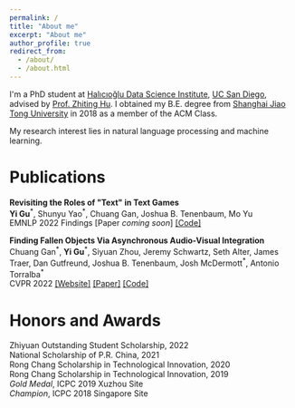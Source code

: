 ```yaml
---
permalink: /
title: "About me"
excerpt: "About me"
author_profile: true
redirect_from: 
  - /about/
  - /about.html
---
```


I'm a PhD student at [Halıcıoğlu Data Science Institute](https://datascience.ucsd.edu), [UC San Diego](https://www.ucsd.edu),
advised by [Prof. Zhiting Hu](https://zhiting.ucsd.edu).
I obtained my B.E. degree from [Shanghai Jiao Tong University](https://www.sjtu.edu.cn) in 2018 as a member of the ACM Class.

My research interest lies in natural language processing and machine learning.

Publications
======
**Revisiting the Roles of "Text" in Text Games**\
**Yi Gu**<sup>\*</sup>, Shunyu Yao<sup>\*</sup>, Chuang Gan, Joshua B. Tenenbaum, Mo Yu\
EMNLP 2022 Findings [Paper *coming soon*] [[Code]](https://github.com/wu-qing-157/textgame-revisiting-role)

**Finding Fallen Objects Via Asynchronous Audio-Visual Integration**\
Chuang Gan<sup>\*</sup>, **Yi Gu**<sup>\*</sup>, Siyuan Zhou, Jeremy Schwartz, Seth Alter, James Traer, Dan Gutfreund, Joshua B. Tenenbaum, Josh McDermott<sup>\*</sup>, Antonio Torralba<sup>\*</sup>\
CVPR 2022 [[Website]](http://fallen-object.csail.mit.edu) [[Paper]](https://openaccess.thecvf.com/content/CVPR2022/papers/Gan_Finding_Fallen_Objects_via_Asynchronous_Audio-Visual_Integration_CVPR_2022_paper.pdf) [[Code]](https://github.com/chuangg/find_fallen_objects)

Honors and Awards
======
Zhiyuan Outstanding Student Scholarship, 2022\
National Scholarship of P.R. China, 2021\
Rong Chang Scholarship in Technological Innovation, 2020\
Rong Chang Scholarship in Technological Innovation, 2019\
*Gold Medal*, ICPC 2019 Xuzhou Site\
*Champion*, ICPC 2018 Singapore Site
